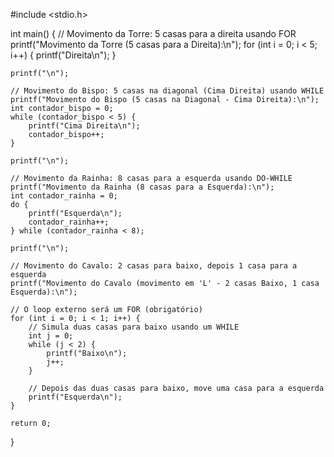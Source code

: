 #include <stdio.h>

int main() {
    // Movimento da Torre: 5 casas para a direita usando FOR
    printf("Movimento da Torre (5 casas para a Direita):\n");
    for (int i = 0; i < 5; i++) {
        printf("Direita\n");
    }

    printf("\n");

    // Movimento do Bispo: 5 casas na diagonal (Cima Direita) usando WHILE
    printf("Movimento do Bispo (5 casas na Diagonal - Cima Direita):\n");
    int contador_bispo = 0;
    while (contador_bispo < 5) {
        printf("Cima Direita\n");
        contador_bispo++;
    }

    printf("\n");

    // Movimento da Rainha: 8 casas para a esquerda usando DO-WHILE
    printf("Movimento da Rainha (8 casas para a Esquerda):\n");
    int contador_rainha = 0;
    do {
        printf("Esquerda\n");
        contador_rainha++;
    } while (contador_rainha < 8);

    printf("\n");

    // Movimento do Cavalo: 2 casas para baixo, depois 1 casa para a esquerda
    printf("Movimento do Cavalo (movimento em 'L' - 2 casas Baixo, 1 casa Esquerda):\n");

    // O loop externo será um FOR (obrigatório)
    for (int i = 0; i < 1; i++) {
        // Simula duas casas para baixo usando um WHILE
        int j = 0;
        while (j < 2) {
            printf("Baixo\n");
            j++;
        }

        // Depois das duas casas para baixo, move uma casa para a esquerda
        printf("Esquerda\n");
    }

    return 0;
}

